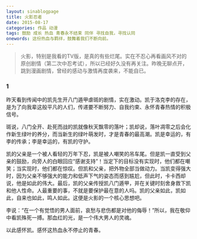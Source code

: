 ```yaml
---
layout: sinablogpage
title: 火影忍者
date: 2015-08-17
categories: 作品 动漫
tags: 鼓励 成长 热血 青春永不结束 同伴 寻找自我，寻找认同
onewords: 这份热血与羁绊，鼓舞着我们不断向前。
---
```

> 火影，特别是我看的TV版，是真的有些烂尾。实在不忍心再看画风不对的原创剧情（第二次中忍考试），所以已经好久没有再关注。昨晚无聊点开，跳到漫画剧情，曾经的感动与激情再度袭来，不能自已。

### 1

昨天看到传闻中的凯先生开八门遁甲虐斑的剧情，实在激动。凯于洛克李的存在，是为了向我辈这般平凡的人们，传递要不断努力、自我约束、永怀青春热情的积极信号。

斑说，八门全开、赴死而战的凯就像秋天飘零的落叶；凯却说，落叶凋零之后会化作新生绿叶的养分，而当新生的绿叶萌发时，才是青春的最高潮。凯是幸运的，有李的传承；李是幸运的，有凯的守护。

凯的父亲是一个被人看轻的万年下忍，凯是被人嘲笑的吊车尾。但是凯一直受到父亲的鼓励，向旁人的白眼回应“感谢支持”！当定下的目标没有实现时，他们都在嘲笑；当实现时，他们都在惊叹。但凯和父亲，把外物全部当做动力。当凯变得强大时，因为父亲不够强大的能力和低声下气的姿态而感到尴尬，但此时，卡卡西却说，他是如此的伟大。最后，凯的父亲传授凯八门遁甲，并在关键时刻舍身救下凯和他人性命。人最重要的事，不就是要保护最在意的人吗。凯的父亲如此，凯如此，自来也如此，鸣人如此。这便是火影的一个核心思想吧。

李说：“在一个有觉悟的男人面前，哀愁与悲伤都是对他的侮辱！”所以，我在敬仰中看凯殊死一搏。那血红的光，是一个伟大男人的灵魂。

以此感怀凯。感怀这热血永不停止的青春。